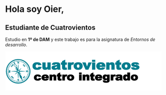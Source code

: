 # Hola soy Oier,

## Estudiante de Cuatrovientos

Estudio en **1º de DAM** y este trabajo es para la asignatura de _Entornos de desarrollo_.

![LOGO DE MI CENTRO](./img/logo-cuatrovientos-2-1.png)
